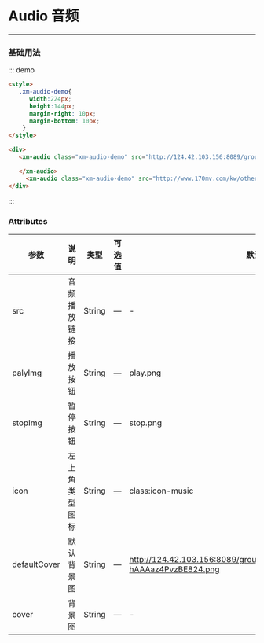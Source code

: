 # Audio 音频
----
### 基础用法

<style>
  .xm-audio-demo{
    width:224px;
    height:144px;
    margin-right: 10px;
    margin-bottom: 10px;
  }
</style>

<div class="demo-block">
  <div >
   <xm-audio class="xm-audio-demo" src="http://124.42.103.156:8089/group1/M00/12/7B/CgrQc19kJVWAcDDxAAEIBi70ThQ698.amr"></xm-audio>
   <xm-audio class="xm-audio-demo" src="http://www.170mv.com/kw/other.web.rj01.sycdn.kuwo.cn/resource/n3/2/63/3890495760.mp3"></xm-audio>
  </div>
</div>



::: demo
```html
<style>
   .xm-audio-demo{
      width:224px;
      height:144px;
      margin-right: 10px;
      margin-bottom: 10px;
    }
</style>

<div>
   <xm-audio class="xm-audio-demo" src="http://124.42.103.156:8089/group1/M00/12/7B/CgrQc19kJVWAcDDxAAEIBi70ThQ698.amr">

   </xm-audio>
     <xm-audio class="xm-audio-demo" src="http://www.170mv.com/kw/other.web.rj01.sycdn.kuwo.cn/resource/n3/2/63/3890495760.mp3"></xm-audio>
</div>


```
:::

### Attributes

| 参数         | 说明           | 类型   | 可选值 | 默认值                                                       |
| ------------ | -------------- | ------ | ------ | ------------------------------------------------------------ |
| src          | 音频播放链接   | String | —      | -                                                            |
| palyImg      | 播放按钮       | String | —      | play.png                                                     |
| stopImg      | 暂停按钮       | String | —     | stop.png                                                     |
| icon         | 左上角类型图标 | String | —    | class:icon-music                                             |
| defaultCover | 默认背景图     | String | —     | http://124.42.103.156:8089/group1/M00/12/27/CgrQc17xnbKAUi-hAAAaz4PvzBE824.png |
| cover        | 背景图         | String | —     | -                                                            |

